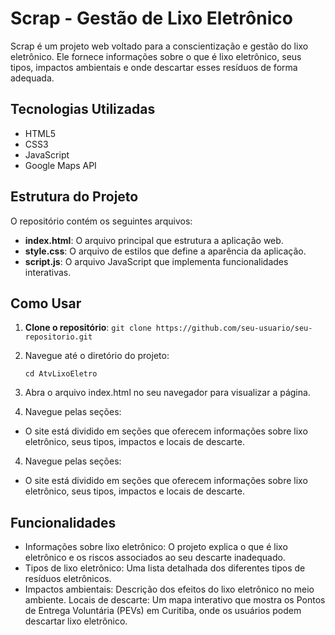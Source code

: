 # Scrap - Gestão de Lixo Eletrônico

Scrap é um projeto web voltado para a conscientização e gestão do lixo eletrônico. Ele fornece informações sobre o que é lixo eletrônico, seus tipos, impactos ambientais e onde descartar esses resíduos de forma adequada.

## Tecnologias Utilizadas

- HTML5
- CSS3
- JavaScript
- Google Maps API

## Estrutura do Projeto

O repositório contém os seguintes arquivos:

- **index.html**: O arquivo principal que estrutura a aplicação web.
- **style.css**: O arquivo de estilos que define a aparência da aplicação.
- **script.js**: O arquivo JavaScript que implementa funcionalidades interativas.

## Como Usar

1. **Clone o repositório**:
   `git clone https://github.com/seu-usuario/seu-repositorio.git`
2. Navegue até o diretório do projeto:

   `cd AtvLixoEletro`

3. Abra o arquivo index.html no seu navegador para visualizar a página.

4. Navegue pelas seções:

- O site está dividido em seções que oferecem informações sobre lixo eletrônico, seus tipos, impactos e locais de descarte.

4. Navegue pelas seções:

- O site está dividido em seções que oferecem informações sobre lixo eletrônico, seus tipos, impactos e locais de descarte.
## Funcionalidades
- Informações sobre lixo eletrônico: O projeto explica o que é lixo eletrônico e os riscos associados ao seu descarte inadequado.
- Tipos de lixo eletrônico: Uma lista detalhada dos diferentes tipos de resíduos eletrônicos.
- Impactos ambientais: Descrição dos efeitos do lixo eletrônico no meio ambiente.
Locais de descarte: Um mapa interativo que mostra os Pontos de Entrega Voluntária (PEVs) em Curitiba, onde os usuários podem descartar lixo eletrônico.


